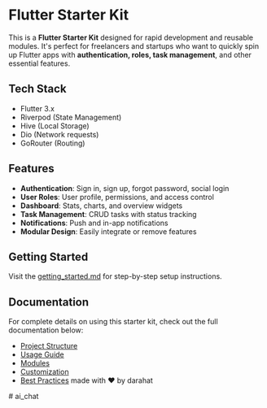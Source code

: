 # Flutter Starter Kit

This is a **Flutter Starter Kit** designed for rapid development and reusable modules. It's perfect for freelancers and startups who want to quickly spin up Flutter apps with **authentication, roles, task management**, and other essential features.

## Tech Stack

- Flutter 3.x
- Riverpod (State Management)
- Hive (Local Storage)
- Dio (Network requests)
- GoRouter (Routing)

## Features

- **Authentication**: Sign in, sign up, forgot password, social login
- **User Roles**: User profile, permissions, and access control
- **Dashboard**: Stats, charts, and overview widgets
- **Task Management**: CRUD tasks with status tracking
- **Notifications**: Push and in-app notifications
- **Modular Design**: Easily integrate or remove features

## Getting Started

Visit the [getting_started.md](docs/getting_started.md) for step-by-step setup instructions.

## Documentation

For complete details on using this starter kit, check out the full documentation below:

- [Project Structure](docs/project_structure.md)
- [Usage Guide](docs/usage_guide.md)
- [Modules](docs/modules/auth_module.md)
- [Customization](docs/customization.md)
- [Best Practices](docs/best_practices.md)
made with ❤️ by darahat

#   a i _ c h a t  
 
